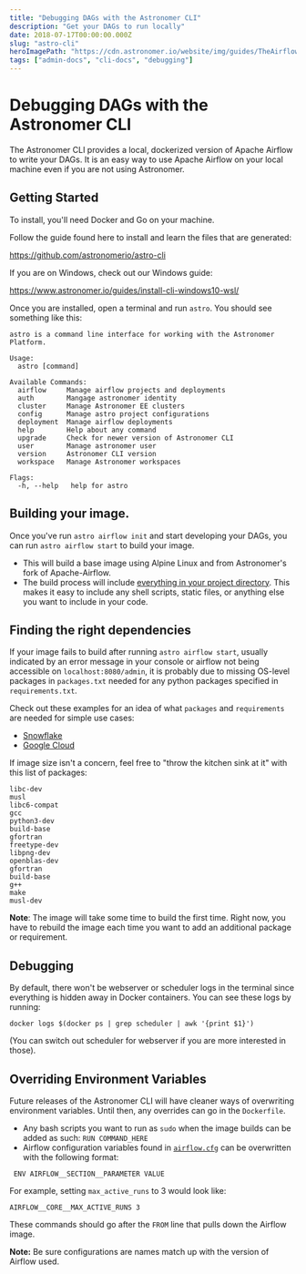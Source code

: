 ```yaml
---
title: "Debugging DAGs with the Astronomer CLI"
description: "Get your DAGs to run locally"
date: 2018-07-17T00:00:00.000Z
slug: "astro-cli"
heroImagePath: "https://cdn.astronomer.io/website/img/guides/TheAirflowUI_preview.png"
tags: ["admin-docs", "cli-docs", "debugging"]
---
```


# Debugging DAGs with the Astronomer CLI

The Astronomer CLI provides a local, dockerized version of Apache Airflow to write your DAGs. It is an easy way to use Apache  Airflow on your local machine even if you are not using Astronomer.

## Getting Started

To install, you'll need Docker and Go on your machine.

Follow the guide found here to install and learn the files that are generated:

https://github.com/astronomerio/astro-cli

If you are on Windows, check out our Windows guide:

https://www.astronomer.io/guides/install-cli-windows10-wsl/

Once you are installed, open a terminal and run `astro`. You should see something like this:
```
astro is a command line interface for working with the Astronomer Platform.

Usage:
  astro [command]

Available Commands:
  airflow     Manage airflow projects and deployments
  auth        Mangage astronomer identity
  cluster     Manage Astronomer EE clusters
  config      Manage astro project configurations
  deployment  Manage airflow deployments
  help        Help about any command
  upgrade     Check for newer version of Astronomer CLI
  user        Manage astronomer user
  version     Astronomer CLI version
  workspace   Manage Astronomer workspaces

Flags:
  -h, --help   help for astro
```

## Building your image.
Once you've run `astro airflow init` and start developing your DAGs, you can run `astro airflow start` to build your image.

- This will build a base image using Alpine Linux and from Astronomer's fork of Apache-Airflow.
- The build process will include [everything in your project directory](https://github.com/astronomerio/astronomer/blob/master/docker/platform/airflow/onbuild/Dockerfile#L32). This makes it easy to include any shell scripts, static files, or anything else you want to include in your code.

## Finding the right dependencies
If your image fails to build after running `astro airflow start`, usually indicated by an error message in your console or airflow not being accessible on `localhost:8080/admin`,  it is probably due to missing OS-level packages in `packages.txt` needed for any python packages specified in `requirements.txt`.

Check out these examples for an idea of what `packages` and `requirements` are needed for simple use cases:
- [Snowflake](https://github.com/astronomerio/airflow-guides/tree/master/example_code/snowflake)
- [Google Cloud](https://github.com/astronomerio/airflow-guides/tree/master/example_code/gcp)

If image size isn't a concern, feel free to "throw the kitchen sink at it" with this list of packages:
```
libc-dev
musl
libc6-compat
gcc
python3-dev
build-base
gfortran
freetype-dev
libpng-dev
openblas-dev
gfortran
build-base
g++
make
musl-dev
```
**Note**: The image will take some time to build the first time. Right now, you have to rebuild the image each time you want to add an additional package or requirement.

## Debugging
By default, there won't be webserver or scheduler logs in the terminal since everything is hidden away in Docker containers. You can see these logs by running:

```
docker logs $(docker ps | grep scheduler | awk '{print $1}')

```

(You can switch out scheduler for webserver if you are more interested in those).

## Overriding Environment Variables

Future releases of the Astronomer CLI will have cleaner ways of overwriting environment variables. Until then, any overrides can go in the `Dockerfile`.

- Any bash scripts you want to run as `sudo` when the image builds can be added as such:
`RUN COMMAND_HERE`
- Airflow configuration variables found in [`airflow.cfg`](https://github.com/apache/incubator-airflow/blob/master/airflow/config_templates/default_airflow.cfg) can be overwritten with the following format:
```
 ENV AIRFLOW__SECTION__PARAMETER VALUE
```
For example, setting `max_active_runs` to 3 would look like:

```
AIRFLOW__CORE__MAX_ACTIVE_RUNS 3
```
These commands should go after the `FROM` line that pulls down the Airflow image.

**Note:** Be sure configurations are names match up with the version of Airflow used.

